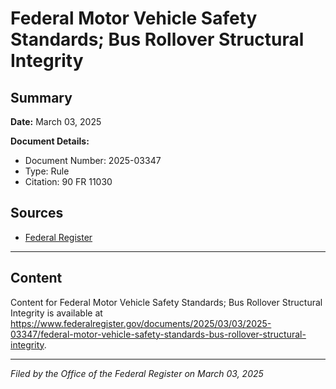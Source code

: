 # Federal Motor Vehicle Safety Standards; Bus Rollover Structural Integrity

## Summary

**Date:** March 03, 2025

**Document Details:**
- Document Number: 2025-03347
- Type: Rule
- Citation: 90 FR 11030

## Sources
- [Federal Register](https://www.federalregister.gov/documents/2025/03/03/2025-03347/federal-motor-vehicle-safety-standards-bus-rollover-structural-integrity)

---

## Content

Content for Federal Motor Vehicle Safety Standards; Bus Rollover Structural Integrity is available at https://www.federalregister.gov/documents/2025/03/03/2025-03347/federal-motor-vehicle-safety-standards-bus-rollover-structural-integrity.

---

*Filed by the Office of the Federal Register on March 03, 2025*

